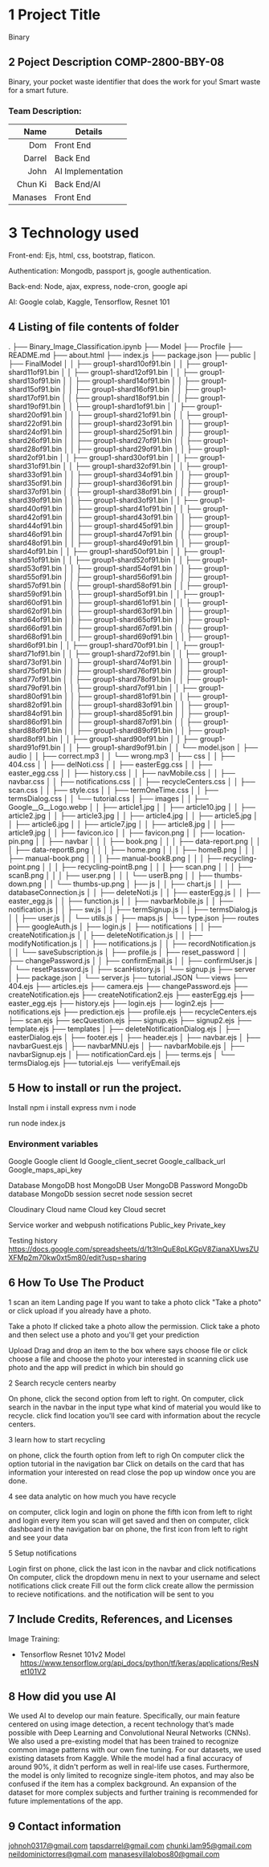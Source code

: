 # 1 Project Title
Binary

## 2 Poject Description COMP-2800-BBY-08
Binary, your pocket waste identifier that does the work for you! Smart waste for a smart future.

### Team Description:
| Name | Details |
|-----:|---------|
| Dom | Front End |
| Darrel | Back End |
| John | AI Implementation |
| Chun Ki | Back End/AI |
| Manases | Front End |

# 3 Technology used
Front-end:
Ejs, html, css, bootstrap, flaticon.

Authentication:
Mongodb, passport js, google authentication.

Back-end:
Node, ajax, express, node-cron, google api

AI:
Google colab, Kaggle, Tensorflow, Resnet 101

## 4 Listing of file contents of folder
.
├── Binary_Image_Classification.ipynb
├── Model
├── Procfile
├── README.md
├── about.html
├── index.js
├── package.json
├── public
│   ├── FinalModel
│   │   ├── group1-shard10of91.bin
│   │   ├── group1-shard11of91.bin
│   │   ├── group1-shard12of91.bin
│   │   ├── group1-shard13of91.bin
│   │   ├── group1-shard14of91.bin
│   │   ├── group1-shard15of91.bin
│   │   ├── group1-shard16of91.bin
│   │   ├── group1-shard17of91.bin
│   │   ├── group1-shard18of91.bin
│   │   ├── group1-shard19of91.bin
│   │   ├── group1-shard1of91.bin
│   │   ├── group1-shard20of91.bin
│   │   ├── group1-shard21of91.bin
│   │   ├── group1-shard22of91.bin
│   │   ├── group1-shard23of91.bin
│   │   ├── group1-shard24of91.bin
│   │   ├── group1-shard25of91.bin
│   │   ├── group1-shard26of91.bin
│   │   ├── group1-shard27of91.bin
│   │   ├── group1-shard28of91.bin
│   │   ├── group1-shard29of91.bin
│   │   ├── group1-shard2of91.bin
│   │   ├── group1-shard30of91.bin
│   │   ├── group1-shard31of91.bin
│   │   ├── group1-shard32of91.bin
│   │   ├── group1-shard33of91.bin
│   │   ├── group1-shard34of91.bin
│   │   ├── group1-shard35of91.bin
│   │   ├── group1-shard36of91.bin
│   │   ├── group1-shard37of91.bin
│   │   ├── group1-shard38of91.bin
│   │   ├── group1-shard39of91.bin
│   │   ├── group1-shard3of91.bin
│   │   ├── group1-shard40of91.bin
│   │   ├── group1-shard41of91.bin
│   │   ├── group1-shard42of91.bin
│   │   ├── group1-shard43of91.bin
│   │   ├── group1-shard44of91.bin
│   │   ├── group1-shard45of91.bin
│   │   ├── group1-shard46of91.bin
│   │   ├── group1-shard47of91.bin
│   │   ├── group1-shard48of91.bin
│   │   ├── group1-shard49of91.bin
│   │   ├── group1-shard4of91.bin
│   │   ├── group1-shard50of91.bin
│   │   ├── group1-shard51of91.bin
│   │   ├── group1-shard52of91.bin
│   │   ├── group1-shard53of91.bin
│   │   ├── group1-shard54of91.bin
│   │   ├── group1-shard55of91.bin
│   │   ├── group1-shard56of91.bin
│   │   ├── group1-shard57of91.bin
│   │   ├── group1-shard58of91.bin
│   │   ├── group1-shard59of91.bin
│   │   ├── group1-shard5of91.bin
│   │   ├── group1-shard60of91.bin
│   │   ├── group1-shard61of91.bin
│   │   ├── group1-shard62of91.bin
│   │   ├── group1-shard63of91.bin
│   │   ├── group1-shard64of91.bin
│   │   ├── group1-shard65of91.bin
│   │   ├── group1-shard66of91.bin
│   │   ├── group1-shard67of91.bin
│   │   ├── group1-shard68of91.bin
│   │   ├── group1-shard69of91.bin
│   │   ├── group1-shard6of91.bin
│   │   ├── group1-shard70of91.bin
│   │   ├── group1-shard71of91.bin
│   │   ├── group1-shard72of91.bin
│   │   ├── group1-shard73of91.bin
│   │   ├── group1-shard74of91.bin
│   │   ├── group1-shard75of91.bin
│   │   ├── group1-shard76of91.bin
│   │   ├── group1-shard77of91.bin
│   │   ├── group1-shard78of91.bin
│   │   ├── group1-shard79of91.bin
│   │   ├── group1-shard7of91.bin
│   │   ├── group1-shard80of91.bin
│   │   ├── group1-shard81of91.bin
│   │   ├── group1-shard82of91.bin
│   │   ├── group1-shard83of91.bin
│   │   ├── group1-shard84of91.bin
│   │   ├── group1-shard85of91.bin
│   │   ├── group1-shard86of91.bin
│   │   ├── group1-shard87of91.bin
│   │   ├── group1-shard88of91.bin
│   │   ├── group1-shard89of91.bin
│   │   ├── group1-shard8of91.bin
│   │   ├── group1-shard90of91.bin
│   │   ├── group1-shard91of91.bin
│   │   ├── group1-shard9of91.bin
│   │   └── model.json
│   ├── audio
│   │   ├── correct.mp3
│   │   └── wrong.mp3
│   ├── css
│   │   ├── 404.css
│   │   ├── delNoti.css
│   │   ├── easterEgg.css
│   │   ├── easter_egg.css
│   │   ├── history.css
│   │   ├── navMobile.css
│   │   ├── navbar.css
│   │   ├── notifications.css
│   │   ├── recycleCenters.css
│   │   ├── scan.css
│   │   ├── style.css
│   │   ├── termOneTime.css
│   │   ├── termsDialog.css
│   │   └── tutorial.css
│   ├── images
│   │   ├── Google__G__Logo.webp
│   │   ├── article1.jpg
│   │   ├── article10.jpg
│   │   ├── article2.jpg
│   │   ├── article3.jpg
│   │   ├── article4.jpg
│   │   ├── article5.jpg
│   │   ├── article6.jpg
│   │   ├── article7.jpg
│   │   ├── article8.jpg
│   │   ├── article9.jpg
│   │   ├── favicon.ico
│   │   ├── favicon.png
│   │   ├── location-pin.png
│   │   ├── navbar
│   │   │   ├── book.png
│   │   │   ├── data-report.png
│   │   │   ├── data-reportB.png
│   │   │   ├── home.png
│   │   │   ├── homeB.png
│   │   │   ├── manual-book.png
│   │   │   ├── manual-bookB.png
│   │   │   ├── recycling-point.png
│   │   │   ├── recycling-pointB.png
│   │   │   ├── scan.png
│   │   │   ├── scanB.png
│   │   │   ├── user.png
│   │   │   └── userB.png
│   │   ├── thumbs-down.png
│   │   └── thumbs-up.png
│   ├── js
│   │   ├── chart.js
│   │   ├── databaseConnection.js
│   │   ├── deleteNoti.js
│   │   ├── easterEgg.js
│   │   ├── easter_egg.js
│   │   ├── function.js
│   │   ├── navbarMobile.js
│   │   ├── notification.js
│   │   ├── sw.js
│   │   ├── termSignup.js
│   │   ├── termsDialog.js
│   │   ├── user.js
│   │   └── utils.js
│   ├── maps.js
│   └── type.json
├── routes
│   ├── googleAuth.js
│   ├── login.js
│   ├── notifications
│   │   ├── createNotification.js
│   │   ├── deleteNotification.js
│   │   ├── modifyNotification.js
│   │   ├── notifications.js
│   │   ├── recordNotification.js
│   │   └── saveSubscription.js
│   ├── profile.js
│   ├── reset_password
│   │   ├── changePassword.js
│   │   ├── confirmEmail.js
│   │   ├── confirmUser.js
│   │   └── resetPassword.js
│   ├── scanHistory.js
│   └── signup.js
├── server
│   ├── package.json
│   └── server.js
├── tutorial.JSON
└── views
    ├── 404.ejs
    ├── articles.ejs
    ├── camera.ejs
    ├── changePassword.ejs
    ├── createNotification.ejs
    ├── createNotification2.ejs
    ├── easterEgg.ejs
    ├── easter_egg.ejs
    ├── history.ejs
    ├── login.ejs
    ├── login2.ejs
    ├── notifications.ejs
    ├── prediction.ejs
    ├── profile.ejs
    ├── recycleCenters.ejs
    ├── scan.ejs
    ├── secQuestion.ejs
    ├── signup.ejs
    ├── signup2.ejs
    ├── template.ejs
    ├── templates
    │   ├── deleteNotificationDialog.ejs
    │   ├── easterDialog.ejs
    │   ├── footer.ejs
    │   ├── header.ejs
    │   ├── navbar.ejs
    │   ├── navbarGuest.ejs
    │   ├── navbarMNU.ejs
    │   ├── navbarMobile.ejs
    │   ├── navbarSignup.ejs
    │   ├── notificationCard.ejs
    │   ├── terms.ejs
    │   └── termsDialog.ejs
    ├── tutorial.ejs
    └── verifyEmail.ejs

## 5 How to install or run the project.
Install
npm i
install express
nvm i node

run
node index.js

### Environment variables

Google 
Google client Id 
Google_client_secret
Google_callback_url
Google_maps_api_key

Database
MongoDB host
MongoDB User
MongoDB Password
MongoDb database
MongoDb session secret
node session secret

Cloudinary
Cloud name
Cloud key
Cloud secret

Service worker and webpush notifications
Public_key
Private_key

Testing history
https://docs.google.com/spreadsheets/d/1t3InQuE8pLKGpV8ZianaXUwsZUXFMp2m70kw0xt5m80/edit?usp=sharing

## 6 How To Use The Product

1 scan an item
Landing page 
If you want to take a photo click "Take a photo" or click upload if you already have a photo.

Take a photo
If clicked take a photo allow the permission.
Click take a photo and then select use a photo and you'll get your prediction

Upload
Drag and drop an item to the box where says choose file
or click choose a file and choose the photo your interested in scanning
click use photo and the app will predict in which bin should go

2 Search recycle centers nearby

On phone, click the second option from left to right.
On computer, click search in the navbar
in the input type what kind of material you would like to recycle.
click find location
you'll see card with information about the recycle centers.

3 learn how to start recycling 

on phone, click the fourth option from left to righ
On computer click the option tutorial in the navigation bar
Click on details on the card that has information your interested on
read
close the pop up window once you are done.

4 see data analytic on how much you have recycle 

on computer, click login and login
on phone the fifth icon from left to right and login
every item you scan will get saved and then 
on computer, click dashboard in the navigation bar
on phone, the first icon from left to right
and see your data

5 Setup notifications

Login first
on phone, click the last icon in the navbar and click notifications
On computer, click the dropdown menu in next to your username and select notifications
click create
Fill out the form
click create
allow the permission to recieve notifications.
and the notification will be sent to you

## 7 Include Credits, References, and Licenses
Image Training:
- Tensorflow Resnet 101v2 Model https://www.tensorflow.org/api_docs/python/tf/keras/applications/ResNet101V2

## 8 How did you use AI
We used AI to develop our main feature. Specifically, our main feature centered on using image detection, a recent technology that’s made possible with Deep Learning and Convolutional Neural Networks (CNNs). We also used a pre-existing model that has been trained to recognize common image patterns with our own fine tuning. For our datasets, we used existing datasets from Kaggle. While the model had a final accuracy of around 90%, it didn't perform as well in real-life use cases. Furthermore, the model is only limited to recognize single-item photos, and may also be confused if the item has a complex background. An expansion of the dataset for more complex subjects and further training is recommended for future implementations of the app.

## 9 Contact information
johnoh0317@gmail.com
tapsdarrel@gmail.com
chunki.lam95@gmail.com
neildominictorres@gmail.com
manasesvillalobos80@gmail.com